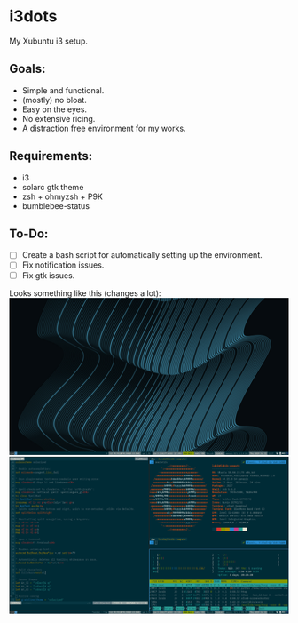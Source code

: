 # i3dots
My Xubuntu i3 setup.

## Goals:
+ Simple and functional.
+ (mostly) no bloat.
+ Easy on the eyes.
+ No extensive ricing.
+ A distraction free environment for my works.

## Requirements:
+ i3
+ solarc gtk theme
+ zsh + ohmyzsh + P9K
+ bumblebee-status

## To-Do:
- [ ] Create a bash script for automatically setting up the environment.
- [ ] Fix notification issues.
- [ ] Fix gtk issues.

Looks something like this (changes a lot):
![Normal](scr1.png)
![Scrot](scr2.png)
